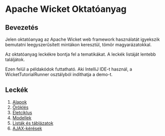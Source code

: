 # Apache Wicket Oktatóanyag

## Bevezetés
Jelen oktatóanyag az Apache Wicket web framework használatát igyekszik bemutatni leegyszerűsített mintákon keresztül, tömör magyarázatokkal.

Az oktatóanyag leckékre bontja fel a tematikákat. A leckék listáját lentebb találjátok.

Ezen felül a példakódok futtatható. Aki IntelliJ IDE-t használ, a WicketTutorialRunner osztályból indíthatja a demo-t.

## Leckék
1. [Alapok](./src/main/java/com/khb/wicketturotial/lessonone/README.md)
2. [Öröklés](./src/main/java/com/khb/wicketturotial/lessontwo/README.md)
3. [Életciklus](./src/main/java/com/khb/wicketturotial/lessonthree/README.md)
4. [Modellek](./src/main/java/com/khb/wicketturotial/lessonfour/README.md)
5. [Listák és táblázatok](./src/main/java/com/khb/wicketturotial/lessonfive/README.md)
6. [AJAX-kérések](./src/main/java/com/khb/wicketturotial/lessonsix/README.md)
